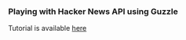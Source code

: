 ### Playing with Hacker News API using Guzzle

Tutorial is available [here](http://www.mrgeek.me/technology/tutorials/php/playing-with-the-hacker-news-api)